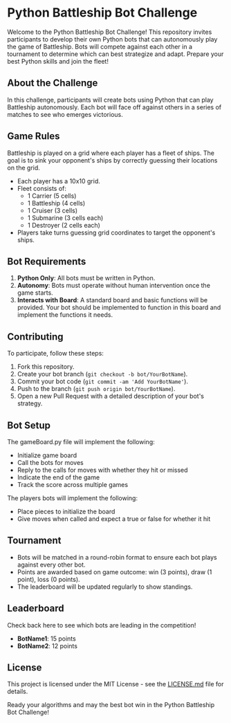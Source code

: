 # Python Battleship Bot Challenge

Welcome to the Python Battleship Bot Challenge! This repository invites participants to develop their own Python bots that can autonomously play the game of Battleship. Bots will compete against each other in a tournament to determine which can best strategize and adapt. Prepare your best Python skills and join the fleet!

## About the Challenge

In this challenge, participants will create bots using Python that can play Battleship autonomously. Each bot will face off against others in a series of matches to see who emerges victorious.

## Game Rules

Battleship is played on a grid where each player has a fleet of ships. The goal is to sink your opponent's ships by correctly guessing their locations on the grid.

- Each player has a 10x10 grid.
- Fleet consists of:
  - 1 Carrier (5 cells)
  - 1 Battleship (4 cells)
  - 1 Cruiser (3 cells)
  - 1 Submarine (3 cells each)
  - 1 Destroyer (2 cells each)
- Players take turns guessing grid coordinates to target the opponent's ships.

## Bot Requirements

1. **Python Only**: All bots must be written in Python.
2. **Autonomy**: Bots must operate without human intervention once the game starts.
3. **Interacts with Board**: A standard board and basic functions will be provided. Your bot should be implemented to function in this board and implement the functions it needs. 

## Contributing

To participate, follow these steps:

1. Fork this repository.
2. Create your bot branch (`git checkout -b bot/YourBotName`).
3. Commit your bot code (`git commit -am 'Add YourBotName'`).
4. Push to the branch (`git push origin bot/YourBotName`).
5. Open a new Pull Request with a detailed description of your bot's strategy.

## Bot Setup

The gameBoard.py file will implement the following:
  - Initialize game board
  - Call the bots for moves
  - Reply to the calls for moves with whether they hit or missed
  - Indicate the end of the game
  - Track the score across multiple games

The players bots will implement the following:
  - Place pieces to initialize the board
  - Give moves when called and expect a true or false for whether it hit

## Tournament

- Bots will be matched in a round-robin format to ensure each bot plays against every other bot.
- Points are awarded based on game outcome: win (3 points), draw (1 point), loss (0 points).
- The leaderboard will be updated regularly to show standings.

## Leaderboard

Check back here to see which bots are leading in the competition!

- **BotName1**: 15 points
- **BotName2**: 12 points

## License

This project is licensed under the MIT License - see the [LICENSE.md](LICENSE.md) file for details.

Ready your algorithms and may the best bot win in the Python Battleship Bot Challenge!
